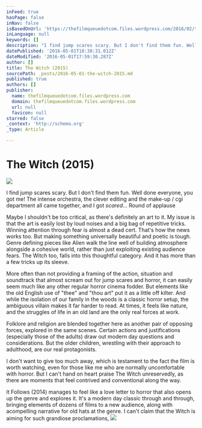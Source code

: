 ```yaml
---
inFeed: true
hasPage: false
inNav: false
isBasedOnUrl: 'https://thefilmqueuedotcom.files.wordpress.com/2016/02/the-witch-movie-2016-film-wallpaper-hd-exclusive-goat.jpg'
inLanguage: null
keywords: []
description: "I find jump scares scary. But I don't find them fun. Well done everyone, you got me! The intense orchestra, the clever editing and the make-up / cgi department all came together, and I got scared... Round of applause"
datePublished: '2016-05-01T18:38:31.012Z'
dateModified: '2016-05-01T17:59:30.287Z'
author: []
title: The Witch (2015)
sourcePath: _posts/2016-05-01-the-witch-2015.md
published: true
authors: []
publisher:
  name: thefilmqueuedotcom.files.wordpress.com
  domain: thefilmqueuedotcom.files.wordpress.com
  url: null
  favicon: null
starred: false
_context: 'http://schema.org'
_type: Article

---
```

# The Witch (2015)
![](https://thefilmqueuedotcom.files.wordpress.com/2016/02/the-witch-movie-2016-film-wallpaper-hd-exclusive-goat.jpg)

I find jump scares scary. But I don't find them fun. Well done everyone, you got me! The intense orchestra, the clever editing and the make-up / cgi department all came together, and I got _scared_... Round of applause

Maybe I shouldn't be too critical, as there's definitely an art to it. My issue is that the art is easily lost by loud noises and a big bag of repetitive tricks. Winning attention through fear is almost a dead cert. That's how the news works too. But making something universally beautiful and poetic is tough. Genre defining pieces like Alien walk the line well of building atmosphere alongside a cohesive world, rather than just exploiting existing audience fears. The Witch too, falls into this thoughtful category. And it has more than a few tricks up its sleeve.

More often than not providing a framing of the action, situation and soundtrack that almost scream out for jump scares and horror, it can easily seem much like any other regular horror cinema fodder. But elements like the old English use of "thee" and "thou art" put it as a little off kilter. And while the isolation of our family in the woods is a classic horror setup, the ambiguous villain makes it far harder to read. At times, it feels like nature, and the struggles of life in an old land are the only real forces at work.

Folklore and religion are blended together here as another pair of opposing forces, explored in the same scenes. Certain actions and justifications (especially those of the adults) draw out modern day questions and considerations. But the older children, wrestling with their approach to adulthood, are our real protagonists.

I don't want to give too much away, which is testament to the fact the film is worth watching, even for those like me who are normally uncomfortable with horror. But I can't hand on heart praise The Witch unreservedly, as there are moments that feel contrived and conventional along the way.

It Follows (2014) manages to feel like a love letter to horror that also opens up the genre and explores it. It's a modern day classic through and through, bringing elements of dozens of films to a new audience, along with acompelling narrative for old hats at the genre. I can't claim that the Witch is aiming for such grandiose proclamations, ![](https://the-grid-user-content.s3-us-west-2.amazonaws.com/721c143c-2ff6-4974-8c1e-bbd11d706c79.jpg)